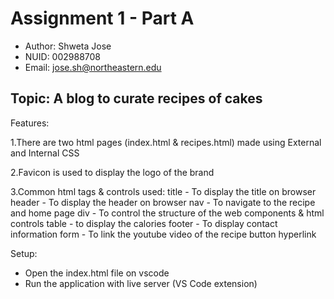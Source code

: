 # Assignment 1 - Part A
 - Author: Shweta Jose
 - NUID: 002988708
 - Email: jose.sh@northeastern.edu

## Topic: A blog to curate recipes of cakes

Features:

1.There are two html pages (index.html & recipes.html) made using External and Internal CSS

2.Favicon is used to display the logo of the brand

3.Common html tags & controls used:
title - To display the title on browser
header - To display the header on browser
nav - To navigate to the recipe and home page
div - To control the structure of the web components & html controls
table - to display the calories
footer - To display contact information
form - To link the youtube video of the recipe
button
hyperlink

Setup:
 - Open the index.html file on vscode
 - Run the application with live server (VS Code extension)
